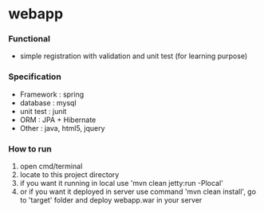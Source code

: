 # webapp
### Functional
- simple registration with validation and unit test (for learning purpose)
	
### Specification
- Framework : spring
- database : mysql 
- unit test : junit
- ORM : JPA + Hibernate
- Other : java, html5, jquery
	
### How to run
1. open cmd/terminal
2. locate to this project directory
3. if you want it running in local use 'mvn clean jetty:run -Plocal'
4. or if you want it deployed in server use command 'mvn clean install', go to 'target' folder and deploy webapp.war in your server
